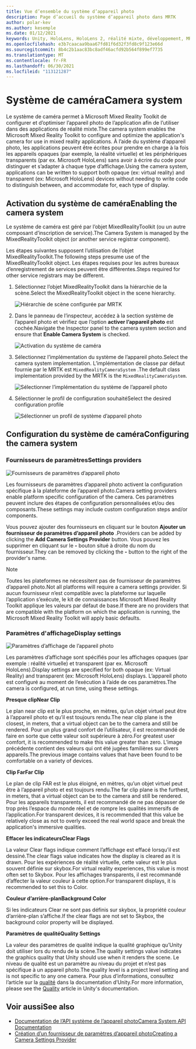 ```yaml
---
title: Vue d’ensemble du système d’appareil photo
description: Page d’accueil du système d’appareil photo dans MRTK
author: polar-kev
ms.author: kesemple
ms.date: 01/12/2021
keywords: Unity, HoloLens, HoloLens 2, réalité mixte, développement, MRTK, appareil photo,
ms.openlocfilehash: e3b7caacaa9baa67fd81f6d32f3fd8c9f123e66d
ms.sourcegitcommit: 8b4c2b1aac83bc8adf46acfd92b564f899ef7735
ms.translationtype: MT
ms.contentlocale: fr-FR
ms.lasthandoff: 06/30/2021
ms.locfileid: "113121287"
---
```

# <a name="camera-system"></a><span data-ttu-id="694fc-104">Système de caméra</span><span class="sxs-lookup"><span data-stu-id="694fc-104">Camera system</span></span>

<span data-ttu-id="694fc-105">Le système de caméra permet à Microsoft Mixed Reality Toolkit de configurer et d’optimiser l’appareil photo de l’application afin de l’utiliser dans des applications de réalité mixte.</span><span class="sxs-lookup"><span data-stu-id="694fc-105">The camera system enables the Microsoft Mixed Reality Toolkit to configure and optimize the application's camera for use in mixed reality applications.</span></span> <span data-ttu-id="694fc-106">À l’aide du système d’appareil photo, les applications peuvent être écrites pour prendre en charge à la fois les appareils opaques (par exemple, la réalité virtuelle) et les périphériques transparents (par ex. Microsoft HoloLens) sans avoir à écrire du code pour distinguer et s’adapter à chaque type d’affichage.</span><span class="sxs-lookup"><span data-stu-id="694fc-106">Using the camera system, applications can be written to support both opaque (ex: virtual reality) and transparent (ex: Microsoft HoloLens) devices without needing to write code to distinguish between, and accommodate for, each type of display.</span></span>

## <a name="enabling-the-camera-system"></a><span data-ttu-id="694fc-107">Activation du système de caméra</span><span class="sxs-lookup"><span data-stu-id="694fc-107">Enabling the camera system</span></span>

<span data-ttu-id="694fc-108">Le système de caméra est géré par l’objet MixedRealityToolkit (ou un autre composant d’inscription de service).</span><span class="sxs-lookup"><span data-stu-id="694fc-108">The Camera System is managed by the MixedRealityToolkit object (or another service registrar component).</span></span>

<span data-ttu-id="694fc-109">Les étapes suivantes supposent l’utilisation de l’objet MixedRealityToolkit.</span><span class="sxs-lookup"><span data-stu-id="694fc-109">The following steps presume use of the MixedRealityToolkit object.</span></span> <span data-ttu-id="694fc-110">Les étapes requises pour les autres bureaux d’enregistrement de services peuvent être différentes.</span><span class="sxs-lookup"><span data-stu-id="694fc-110">Steps required for other service registrars may be different.</span></span>

1. <span data-ttu-id="694fc-111">Sélectionnez l’objet MixedRealityToolkit dans la hiérarchie de la scène.</span><span class="sxs-lookup"><span data-stu-id="694fc-111">Select the MixedRealityToolkit object in the scene hierarchy.</span></span>

    ![Hiérarchie de scène configurée par MRTK](../images/MRTK_ConfiguredHierarchy.png)

2. <span data-ttu-id="694fc-113">Dans le panneau de l’inspecteur, accédez à la section système de l’appareil photo et vérifiez que l’option **activer l’appareil photo** est cochée.</span><span class="sxs-lookup"><span data-stu-id="694fc-113">Navigate the Inspector panel to the camera system section and ensure that **Enable Camera System** is checked.</span></span>

    ![Activation du système de caméra](../images/camera-system/EnableCameraSystem.png)

3. <span data-ttu-id="694fc-115">Sélectionnez l’implémentation du système de l’appareil photo.</span><span class="sxs-lookup"><span data-stu-id="694fc-115">Select the camera system implementation.</span></span> <span data-ttu-id="694fc-116">L’implémentation de classe par défaut fournie par le MRTK est `MixedRealityCameraSystem` .</span><span class="sxs-lookup"><span data-stu-id="694fc-116">The default class implementation provided by the MRTK is the `MixedRealityCameraSystem`.</span></span>

    ![Sélectionner l’implémentation du système de l’appareil photo](../images/camera-system/SelectCameraSystemType.png)

4. <span data-ttu-id="694fc-118">Sélectionner le profil de configuration souhaité</span><span class="sxs-lookup"><span data-stu-id="694fc-118">Select the desired configuration profile</span></span>

    ![Sélectionner un profil de système d’appareil photo](../images/camera-system/SelectCameraProfile.png)

## <a name="configuring-the-camera-system"></a><span data-ttu-id="694fc-120">Configuration du système de caméra</span><span class="sxs-lookup"><span data-stu-id="694fc-120">Configuring the camera system</span></span>

### <a name="settings-providers"></a><span data-ttu-id="694fc-121">Fournisseurs de paramètres</span><span class="sxs-lookup"><span data-stu-id="694fc-121">Settings providers</span></span>

![Fournisseurs de paramètres d’appareil photo](../images/camera-system/CameraSettingsProviders.png)

<span data-ttu-id="694fc-123">Les fournisseurs de paramètres d’appareil photo activent la configuration spécifique à la plateforme de l’appareil photo.</span><span class="sxs-lookup"><span data-stu-id="694fc-123">Camera setting providers enable platform specific configuration of the camera.</span></span> <span data-ttu-id="694fc-124">Ces paramètres peuvent inclure des étapes de configuration personnalisées et/ou des composants.</span><span class="sxs-lookup"><span data-stu-id="694fc-124">These settings may include custom configuration steps and/or components.</span></span>

<span data-ttu-id="694fc-125">Vous pouvez ajouter des fournisseurs en cliquant sur le bouton **Ajouter un fournisseur de paramètres d’appareil photo** .</span><span class="sxs-lookup"><span data-stu-id="694fc-125">Providers can be added by clicking the **Add Camera Settings Provider** button.</span></span> <span data-ttu-id="694fc-126">Vous pouvez les supprimer en cliquant sur le **-** bouton situé à droite du nom du fournisseur.</span><span class="sxs-lookup"><span data-stu-id="694fc-126">They can be removed by clicking the **-** button to the right of the provider's name.</span></span>

> [!Note]
> <span data-ttu-id="694fc-127">Toutes les plateformes ne nécessitent pas de fournisseur de paramètres d’appareil photo.</span><span class="sxs-lookup"><span data-stu-id="694fc-127">Not all platforms will require a camera settings provider.</span></span> <span data-ttu-id="694fc-128">Si aucun fournisseur n’est compatible avec la plateforme sur laquelle l’application s’exécute, le kit de connaissances Microsoft Mixed Reality Toolkit applique les valeurs par défaut de base.</span><span class="sxs-lookup"><span data-stu-id="694fc-128">If there are no providers that are compatible with the platform on which the application is running, the Microsoft Mixed Reality Toolkit will apply basic defaults.</span></span>

### <a name="display-settings"></a><span data-ttu-id="694fc-129">Paramètres d'affichage</span><span class="sxs-lookup"><span data-stu-id="694fc-129">Display settings</span></span>

![Paramètres d’affichage de l’appareil photo](../images/camera-system/CameraDisplaySettings.png)

<span data-ttu-id="694fc-131">Les paramètres d’affichage sont spécifiés pour les affichages opaques (par exemple : réalité virtuelle) et transparent (par ex. Microsoft HoloLens).</span><span class="sxs-lookup"><span data-stu-id="694fc-131">Display settings are specified for both opaque (ex: Virtual Reality) and transparent (ex: Microsoft HoloLens) displays.</span></span> <span data-ttu-id="694fc-132">L’appareil photo est configuré au moment de l’exécution à l’aide de ces paramètres.</span><span class="sxs-lookup"><span data-stu-id="694fc-132">The camera is configured, at run time, using these settings.</span></span>

<span data-ttu-id="694fc-133">**Presque clip**</span><span class="sxs-lookup"><span data-stu-id="694fc-133">**Near Clip**</span></span>

<span data-ttu-id="694fc-134">Le plan near clip est le plus proche, en mètres, qu’un objet virtuel peut être à l’appareil photo et qu’il est toujours rendu.</span><span class="sxs-lookup"><span data-stu-id="694fc-134">The near clip plane is the closest, in meters, that a virtual object can be to the camera and still be rendered.</span></span> <span data-ttu-id="694fc-135">Pour un plus grand confort de l’utilisateur, il est recommandé de faire en sorte que cette valeur soit supérieure à zéro.</span><span class="sxs-lookup"><span data-stu-id="694fc-135">For greatest user comfort, it is recommended to make this value greater than zero.</span></span> <span data-ttu-id="694fc-136">L’image précédente contient des valeurs qui ont été jugées familières sur divers appareils.</span><span class="sxs-lookup"><span data-stu-id="694fc-136">The previous image contains values that have been found to be comfortable on a variety of devices.</span></span>

<span data-ttu-id="694fc-137">**Clip Far**</span><span class="sxs-lookup"><span data-stu-id="694fc-137">**Far Clip**</span></span>

<span data-ttu-id="694fc-138">Le plan de clip FAR est le plus éloigné, en mètres, qu’un objet virtuel peut être à l’appareil photo et est toujours rendu.</span><span class="sxs-lookup"><span data-stu-id="694fc-138">The far clip plane is the furthest, in meters, that a virtual object can be to the camera and still be rendered.</span></span> <span data-ttu-id="694fc-139">Pour les appareils transparents, il est recommandé de ne pas dépasser de trop près l’espace du monde réel et de rompre les qualités immersifs de l’application.</span><span class="sxs-lookup"><span data-stu-id="694fc-139">For transparent devices, it is recommended that this value be relatively close as not to overly exceed the real world space and break the application's immersive qualities.</span></span>

<span data-ttu-id="694fc-140">**Effacer les indicateurs**</span><span class="sxs-lookup"><span data-stu-id="694fc-140">**Clear Flags**</span></span>

<span data-ttu-id="694fc-141">La valeur Clear flags indique comment l’affichage est effacé lorsqu’il est dessiné.</span><span class="sxs-lookup"><span data-stu-id="694fc-141">The clear flags value indicates how the display is cleared as it is drawn.</span></span> <span data-ttu-id="694fc-142">Pour les expériences de réalité virtuelle, cette valeur est le plus souvent définie sur skybox.</span><span class="sxs-lookup"><span data-stu-id="694fc-142">For virtual reality experiences, this value is most often set to Skybox.</span></span> <span data-ttu-id="694fc-143">Pour les affichages transparents, il est recommandé d’affecter la valeur couleur à cette option.</span><span class="sxs-lookup"><span data-stu-id="694fc-143">For transparent displays, it is recommended to set this to Color.</span></span>

<span data-ttu-id="694fc-144">**Couleur d’arrière-plan**</span><span class="sxs-lookup"><span data-stu-id="694fc-144">**Background Color**</span></span>

<span data-ttu-id="694fc-145">Si les indicateurs Clear ne sont pas définis sur skybox, la propriété couleur d’arrière-plan s’affiche.</span><span class="sxs-lookup"><span data-stu-id="694fc-145">If the clear flags are not set to Skybox, the background color property will be displayed.</span></span>

<span data-ttu-id="694fc-146">**Paramètres de qualité**</span><span class="sxs-lookup"><span data-stu-id="694fc-146">**Quality Settings**</span></span>

<span data-ttu-id="694fc-147">La valeur des paramètres de qualité indique la qualité graphique qu’Unity doit utiliser lors du rendu de la scène.</span><span class="sxs-lookup"><span data-stu-id="694fc-147">The quality settings value indicates the graphics quality that Unity should use when it renders the scene.</span></span> <span data-ttu-id="694fc-148">Le niveau de qualité est un paramètre au niveau du projet et n’est pas spécifique à un appareil photo.</span><span class="sxs-lookup"><span data-stu-id="694fc-148">The quality level is a project level setting and is not specific to any one camera.</span></span> <span data-ttu-id="694fc-149">Pour plus d’informations, consultez l’article sur la [qualité](https://docs.unity3d.com/Manual/class-QualitySettings.html) dans la documentation d’Unity.</span><span class="sxs-lookup"><span data-stu-id="694fc-149">For more information, please see the [Quality](https://docs.unity3d.com/Manual/class-QualitySettings.html) article in Unity's documentation.</span></span>

## <a name="see-also"></a><span data-ttu-id="694fc-150">Voir aussi</span><span class="sxs-lookup"><span data-stu-id="694fc-150">See also</span></span>

- [<span data-ttu-id="694fc-151">Documentation de l’API système de l’appareil photo</span><span class="sxs-lookup"><span data-stu-id="694fc-151">Camera System API Documentation</span></span>](xref:Microsoft.MixedReality.Toolkit.CameraSystem)
- [<span data-ttu-id="694fc-152">Création d’un fournisseur de paramètres d’appareil photo</span><span class="sxs-lookup"><span data-stu-id="694fc-152">Creating a Camera Settings Provider</span></span>](create-settings-provider.md)
